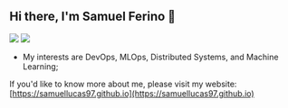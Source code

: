 <h2>Hi there, I'm Samuel Ferino 👋</h2>

<a href="https://linkedin.com/in/samuel1797/"><img src="https://img.shields.io/badge/linkedin-0077B5.svg?style=for-the-badge&logo=linkedin&logoColor=white"></a>
<a href="mailto:samuellucas.demouraferino@monash.edu"><img src="https://img.shields.io/badge/e‑mail-D14836.svg?style=for-the-badge&logo=GMail&logoColor=white"></a>

  * My interests are DevOps, MLOps, Distributed Systems, and Machine Learning;
 
If you'd like to know more about me, please visit my website: [https://samuellucas97.github.io](https://samuellucas97.github.io)

